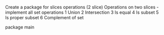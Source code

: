 Create a package for slices operations (2 slice) Operations on two slices - implement all set operations
1 Union
2 Intersection
3 Is equal
4 Is subset
5 Is proper subset
6 Complement of set


package main
